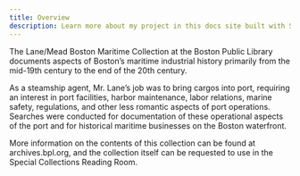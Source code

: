 ```yaml
---
title: Overview
description: Learn more about my project in this docs site built with Starlight.
---
```


The Lane/Mead Boston Maritime Collection at the Boston Public Library documents aspects of Boston’s maritime industrial history primarily from the mid-19th century to the end of the 20th century.

As a steamship agent, Mr. Lane’s job was to bring cargos into port, requiring an interest in port facilities, harbor maintenance, labor relations, marine safety, regulations, and other less romantic aspects of port operations. Searches were conducted for documentation of these operational aspects of the port and for historical maritime businesses on the Boston waterfront.

More information on the contents of this collection can be found at archives.bpl.org, and the collection itself can be requested to use in the Special Collections Reading Room.

